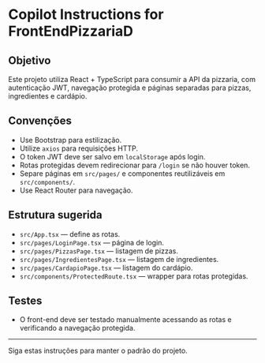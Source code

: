 # Copilot Instructions for FrontEndPizzariaD

## Objetivo

Este projeto utiliza React + TypeScript para consumir a API da pizzaria, com autenticação JWT, navegação protegida e páginas separadas para pizzas, ingredientes e cardápio.

## Convenções

- Use Bootstrap para estilização.
- Utilize `axios` para requisições HTTP.
- O token JWT deve ser salvo em `localStorage` após login.
- Rotas protegidas devem redirecionar para `/login` se não houver token.
- Separe páginas em `src/pages/` e componentes reutilizáveis em `src/components/`.
- Use React Router para navegação.

## Estrutura sugerida

- `src/App.tsx` — define as rotas.
- `src/pages/LoginPage.tsx` — página de login.
- `src/pages/PizzasPage.tsx` — listagem de pizzas.
- `src/pages/IngredientesPage.tsx` — listagem de ingredientes.
- `src/pages/CardapioPage.tsx` — listagem do cardápio.
- `src/components/ProtectedRoute.tsx` — wrapper para rotas protegidas.

## Testes

- O front-end deve ser testado manualmente acessando as rotas e verificando a navegação protegida.

---

Siga estas instruções para manter o padrão do projeto.
